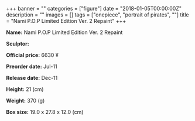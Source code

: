 +++
banner = ""
categories = ["figure"]
date = "2018-01-05T00:00:00Z"
description = ""
images = []
tags = ["onepiece", "portrait of pirates", ""]
title = "Nami P.O.P Limited Edition Ver. 2 Repaint"
+++

**Name:** Nami P.O.P Limited Edition Ver. 2 Repaint

**Sculptor:** 

**Official price:** 6630 ¥

**Preorder date:** Jul-11

**Release date:** Dec-11

**Height:** 21 (cm)

**Weight:** 370 (g)

**Box size:** 19.0 x 27.8 x 12.0 (cm)
